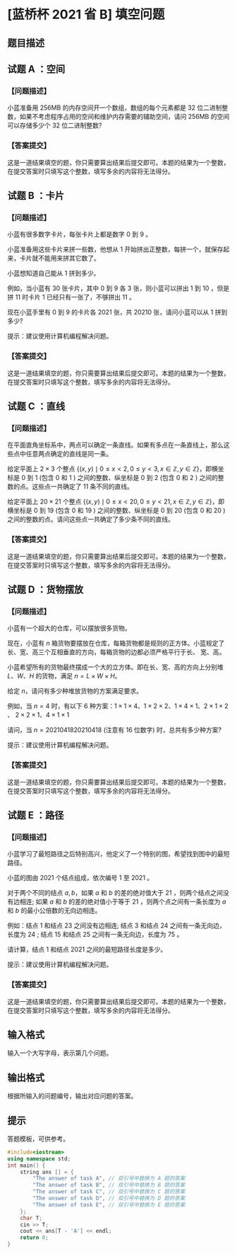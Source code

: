 # [蓝桥杯 2021 省 B] 填空问题

## 题目描述


## 试题 A ：空间

### 【问题描述】

小蓝准备用 $256 \mathrm{MB}$ 的内存空间开一个数组，数组的每个元素都是 $32$  位二进制整数，如果不考虑程序占用的空间和维护内存需要的辅助空间，请问 $256 \mathrm{MB}$ 的空间可以存储多少个 $32$  位二进制整数?

### 【答案提交】

这是一道结果填空的题，你只需要算出结果后提交即可。本题的结果为一个整数，在提交答案时只填写这个整数，填写多余的内容将无法得分。

## 试题 B ：卡片

### 【问题描述】

小蓝有很多数字卡片，每张卡片上都是数字 $0$  到 $9$ 。

小蓝准备用这些卡片来拼一些数，他想从 $1$  开始拼出正整数，每拼一个，就保存起来，卡片就不能用来拼其它数了。

小蓝想知道自己能从 $1$  拼到多少。

例如，当小蓝有 $30$  张卡片，其中 $0$  到 $9$  各 $3$  张，则小蓝可以拼出 $1$  到 $10$ ，但是拼 $11$  时卡片 $1$  已经只有一张了，不够拼出 $11$ 。

现在小蓝手里有 $0$  到 $9$  的卡片各 $2021$  张，共 $20210$  张，请问小蓝可以从 $1$  拼到多少?

提示：建议使用计算机编程解决问题。

### 【答案提交】

这是一道结果填空的题，你只需要算出结果后提交即可。本题的结果为一个整数，在提交答案时只填写这个整数，填写多余的内容将无法得分。

## 试题 C ：直线

### 【问题描述】

在平面直角坐标系中，两点可以确定一条直线。如果有多点在一条直线上，那么这些点中任意两点确定的直线是同一条。

给定平面上 $2 \times 3$ 个整点 $\{(x,y) \mid 0 \leq x<2,0 \leq y<3,x \in \mathbb{Z},y \in \mathbb{Z}\}$，即横坐标是 $0$  到 $1$  (包含 $0$  和 $1$ ) 之间的整数、纵坐标是 $0$  到 $2$  (包含 $0$  和 $2$  ) 之间的整数的点。这些点一共确定了 $11$  条不同的直线。

给定平面上 $20 \times 21$ 个整点 $\{(x,y) \mid 0 \leq x<20,0 \leq y<21,x \in \mathbb{Z},y \in \mathbb{Z}\}$，即横坐标是 $0$  到 $19$  (包含 $0$  和 $19$ ) 之间的整数、纵坐标是 $0$  到 $20$  (包含 $0$  和 $20$ ) 之间的整数的点。请问这些点一共确定了多少条不同的直线。

### 【答案提交】

这是一道结果填空的题，你只需要算出结果后提交即可。本题的结果为一个整数，在提交答案时只填写这个整数，填写多余的内容将无法得分。

## 试题 D ：货物摆放

### 【问题描述】

小蓝有一个超大的仓库，可以摆放很多货物。

现在，小蓝有 $n$ 箱货物要摆放在仓库，每箱货物都是规则的正方体。小蓝规定了长、宽、高三个互相垂直的方向，每箱货物的边都必须严格平行于长、 宽、高。

小蓝希望所有的货物最终摆成一个大的立方体。即在长、宽、高的方向上分别堆 $L 、 W 、 H$ 的货物，满足 $n=L \times W \times H$。

给定 $n$，请问有多少种堆放货物的方案满足要求。

例如，当 $n=4$ 时，有以下 $6$  种方案：$1 \times 1 \times 4 、 1 \times 2 \times 2 、 1 \times 4 \times 1 、 2 \times 1 \times 2$ 、 $2 \times 2 \times 1 、 4 \times 1 \times 1$

请问，当 $n=2021041820210418$ (注意有 $16$  位数字) 时，总共有多少种方案?

提示：建议使用计算机编程解决问题。

### 【答案提交】

这是一道结果填空的题，你只需要算出结果后提交即可。本题的结果为一个整数，在提交答案时只填写这个整数，填写多余的内容将无法得分。

## 试题 E ：路径

### 【问题描述】

小蓝学习了最短路径之后特别高兴，他定义了一个特别的图，希望找到图中的最短路径。

小蓝的图由 $2021$  个结点组成，依次编号 $1$  至 $2021$ 。

对于两个不同的结点 $a,b$，如果 $a$ 和 $b$ 的差的绝对值大于 $21$ ，则两个结点之间没有边相连; 如果 $a$ 和 $b$ 的差的绝对值小于等于 $21$ ，则两个点之间有一条长度为 $a$ 和 $b$ 的最小公倍数的无向边相连。

例如：结点 $1$  和结点 $23$  之间没有边相连; 结点 $3$  和结点 $24$  之间有一条无向边，长度为 $24$  ; 结点 $15$  和结点 $25$  之间有一条无向边，长度为 $75$ 。

请计算，结点 $1$  和结点 $2021$  之间的最短路径长度是多少。

提示：建议使用计算机编程解决问题。

### 【答案提交】

这是一道结果填空的题，你只需要算出结果后提交即可。本题的结果为一个整数，在提交答案时只填写这个整数，填写多余的内容将无法得分。

## 输入格式

输入一个大写字母，表示第几个问题。

## 输出格式

根据所输入的问题编号，输出对应问题的答案。

## 提示

答题模板，可供参考。

```cpp
#include<iostream>
using namespace std;
int main() {
    string ans [] = {
        "The answer of task A", // 双引号中替换为 A 题的答案
        "The answer of task B", // 双引号中替换为 B 题的答案
        "The answer of task C", // 双引号中替换为 C 题的答案
        "The answer of task D", // 双引号中替换为 D 题的答案
        "The answer of task E", // 双引号中替换为 E 题的答案
    };
    char T;
    cin >> T;
    cout << ans[T - 'A'] << endl;
    return 0;
}
```
